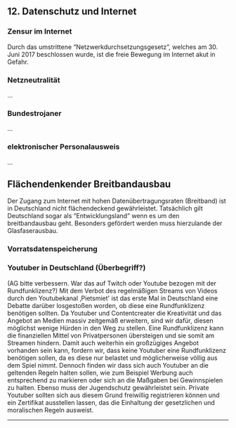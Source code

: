 ## 12. Datenschutz und Internet

### Zensur im Internet

Durch das umstrittene “Netzwerkdurchsetzungsgesetz”, welches am 30. Juni 2017 beschlossen wurde, ist die freie Bewegung im Internet akut in Gefahr.

### Netzneutralität

...

### Bundestrojaner

...

### elektronischer Personalausweis

...

## Flächendenkender Breitbandausbau

Der Zugang zum Internet mit hohen Datenübertragungsraten (Breitband) ist in Deutschland nicht flächendeckend gewährleistet. Tatsächlich gilt Deutschland sogar als “Entwicklungsland” wenn es um den breitbandausbau geht. Besonders gefördert werden muss hierzulande der Glasfaserausbau.

### Vorratsdatenspeicherung

### Youtuber in Deutschland (Überbegriff?)
(AG bitte verbessern. War das auf Twitch oder Youtube bezogen mit der Rundfunklizenz?)
Mit dem Verbot des regelmäßigen Streams von Videos durch den Youtubekanal ‚Pietsmiet' ist das erste Mal in Deutschland eine Debatte darüber losgestoßen worden, ob diese eine Rundfunklizenz benötigen sollten. Da Youtuber und Contentcreater die Kreativität und das Angebot an Medien massiv zeitgemäß erweitern, sind wir dafür, diesen möglichst wenige Hürden in den Weg zu stellen. Eine Rundfunklizenz kann die finanziellen Mittel von Privatpersonen übersteigen und sie somit am Streamen hindern. Damit auch weiterhin ein großzügiges Angebot vorhanden sein kann, fordern wir, dass keine Youtuber eine Rundfunklizenz benötigen sollen, da es diese nur belastet und möglicherweise völlig aus dem Spiel nimmt. Dennoch finden wir dass sich auch Youtuber an die geltenden Regeln halten sollen, wie zum Beispiel Werbung auch entsprechend zu markieren oder sich an die Maßgaben bei Gewinnspielen zu halten. Ebenso muss der Jugendschutz gewährleistet sein. Private Youtuber sollten sich aus diesem Grund freiwillig registrieren können und ein Zertifikat ausstellen lassen, das die Einhaltung der gesetzlichen und moralischen Regeln ausweist. 

*** 